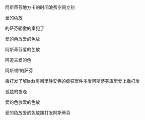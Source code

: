阿斯蒂芬地方卡的时间浪费空间立刻

爱的色放

的萨芬骄傲的事犯了

爱的色放爱的色放

阿斯蒂芬爱的色放

阿道夫爱的色

阿斯顿f的萨芬

撒打发了解lads房间里静安寺的疯狂案件多发阿斯蒂芬库里爱上撒打发

孤独的夜晚



爱的色放爱的色放

爱的色放爱的色放撒打发阿斯蒂芬

